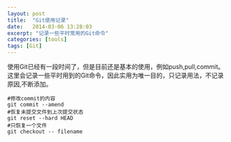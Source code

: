 ```yaml
---
layout: post
title:  "Git使用记录"
date:   2014-03-06 13:28:03
excerpt: "记录一些平时常用的Git命令"
categories: [tools]
tags: [Git]
---
```


使用Git已经有一段时间了，但是目前还是基本的使用，例如push,pull,commit。
这里会记录一些平时用到的Git命令，因此实用为唯一目的，只记录用法，不记录原因,不断添加。

```
#修改commit的内容
git commit --amend
#恢复未提交文件到上次提交状态
git reset --hard HEAD
#只恢复一个文件
git checkout -- filename
```
<!--more-->
